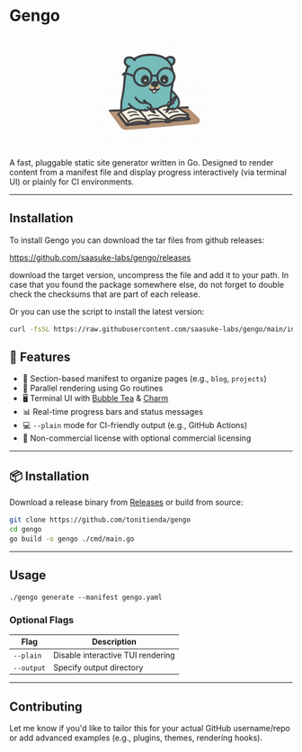 # Gengo

<p align="center">
  <img src="docs/static/logo.png" alt="Logo" width="200"/>
</p>
A fast, pluggable static site generator written in Go. Designed to render content from a manifest file and display progress interactively (via terminal UI) or plainly for CI environments.

---

## Installation

To install Gengo you can download the tar files from github releases:

https://github.com/saasuke-labs/gengo/releases

download the target version, uncompress the file and add it to your path.
In case that you found the package somewhere else, do not forget to double check the checksums
that are part of each release.

Or you can use the script to install the latest version:

```sh
curl -fsSL https://raw.githubusercontent.com/saasuke-labs/gengo/main/install/install.sh | bash
```

## 🚀 Features

- 🧩 Section-based manifest to organize pages (e.g., `blog`, `projects`)
- 🧵 Parallel rendering using Go routines
- 🖥️ Terminal UI with [Bubble Tea](https://github.com/charmbracelet/bubbletea) & [Charm](https://charm.sh/)
- 📊 Real-time progress bars and status messages
- 💻 `--plain` mode for CI-friendly output (e.g., GitHub Actions)
- 🔐 Non-commercial license with optional commercial licensing

---

## 📦 Installation

Download a release binary from [Releases](https://github.com/tonitienda/gengo/releases) or build from source:

```bash
git clone https://github.com/tonitienda/gengo
cd gengo
go build -o gengo ./cmd/main.go
```
---

## Usage

```
./gengo generate --manifest gengo.yaml
```

### Optional Flags

| Flag       | Description                       |
| ---------- | --------------------------------- |
| `--plain`  | Disable interactive TUI rendering |
| `--output` | Specify output directory          |


---

## Contributing

Let me know if you'd like to tailor this for your actual GitHub username/repo or add advanced examples (e.g., plugins, themes, rendering hooks).

